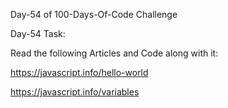 Day-54 of 100-Days-Of-Code Challenge

Day-54 Task:

Read the following Articles and Code along with it:

https://javascript.info/hello-world

https://javascript.info/variables
